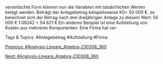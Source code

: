 vereinfachte Form können nun die Variablen mit tatsächlichen Werten belegt werden. Beträgt der
Anlagebetrag beispielsweise K0= 50 000 €, so berechnet sich der Betrag nach drei dreijährigen Anlage
zu diesem Wert:
50 000 €·1.09242 = 54 621 €
Ein anderes Beispiel ist eine Aufstellung von Kosten aus mehreren Komponenten: Eine Firma hat ver-

   Tags & Topics:
   #Anlagebetrag
   #Aufstellung
   #Firma

[Previous: #Analysis-Lineare_Algebra-230308_360](Analysis-Lineare_Algebra-230308_360.md)

[Next: #Analysis-Lineare_Algebra-230308_360](Analysis-Lineare_Algebra-230308_360.md)